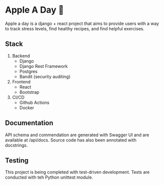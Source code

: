 # Apple A Day :apple:

Apple a day is a django + react project that aims to provide users with a way to track stress levels, find healthy recipes, and find helpful exercises.

## Stack

1. Backend
   - Django
   - Django Rest Framework
   - Postgres
   - Bandit (security auditing)
2. Frontend
   - React
   - Bootstrap
3. CI/CD
   - Github Actions
   - Docker

## Documentation

API schema and commendation are generated with Swagger UI and are available at /api/docs. Source code has also been annotated with docstrings. 

## Testing

This project is being completed with test-driven development. Tests are conducted with teh Python unittest module.

